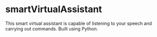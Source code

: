 # smartVirtualAssistant
This smart virtual assistant is capable of listening to your speech and carrying out commands. Built using Python.
